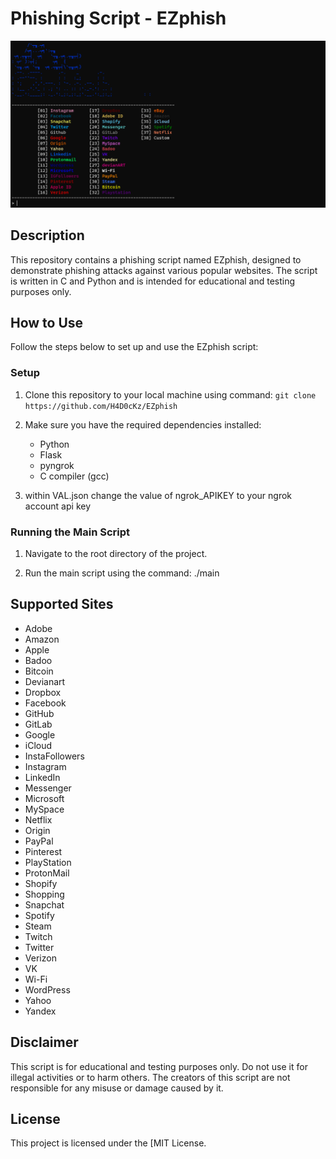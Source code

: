 # Phishing Script - EZphish

![Phishing](images/phishing.png)

## Description

This repository contains a phishing script named EZphish, designed to demonstrate phishing attacks against various popular websites. The script is written in C and Python and is intended for educational and testing purposes only.

## How to Use

Follow the steps below to set up and use the EZphish script:

### Setup

1. Clone this repository to your local machine using command:
`git clone https://github.com/H4D0cKz/EZphish`
2. Make sure you have the required dependencies installed:
   - Python
   - Flask
   - pyngrok
   - C compiler (gcc)

3. within VAL.json change the value of ngrok_APIKEY to your ngrok account api key


### Running the Main Script

1. Navigate to the root directory of the project.

2. Run the main script using the command:
./main
## Supported Sites
- Adobe
- Amazon
- Apple
- Badoo
- Bitcoin
- Devianart
- Dropbox
- Facebook
- GitHub
- GitLab
- Google
- iCloud
- InstaFollowers
- Instagram
- LinkedIn
- Messenger
- Microsoft
- MySpace
- Netflix
- Origin
- PayPal
- Pinterest
- PlayStation
- ProtonMail
- Shopify
- Shopping
- Snapchat
- Spotify
- Steam
- Twitch
- Twitter
- Verizon
- VK
- Wi-Fi
- WordPress
- Yahoo
- Yandex


## Disclaimer

This script is for educational and testing purposes only. Do not use it for illegal activities or to harm others. The creators of this script are not responsible for any misuse or damage caused by it.

## License

This project is licensed under the [MIT License.